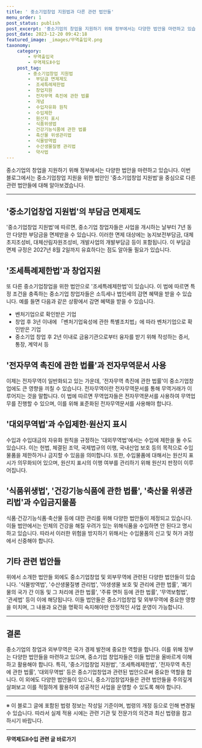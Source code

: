 ```yaml
---
title: ' 중소기업창업 지원법과 다른 관련 법안들'
menu_order: 1
post_status: publish
post_excerpt: '중소기업의 창업을 지원하기 위해 정부에서는 다양한 법안을 마련하고 있습니다. 이번 블로그에서는 중소기업창업 지원을 위한 법안인  중소기업창업 지원법 을 중심으로 다른 관련 법안들에 대해 알아보겠습니다.'
post_date: 2023-12-20 09:42:18
featured_image: _images/무역출입국.png
taxonomy:
    category:
        - 무역출입국
        - 무역제도Ⅱ수입
    post_tag:
        - 중소기업창업 지원법
        -  부담금 면제제도
        -  조세특례제한법
        -  창업지원
        -  전자무역 촉진에 관한 법률
        -  개념
        -  수입자유화 원칙
        -  수입제한
        -  원산지 표시
        -  식품위생법
        -  건강기능식품에 관한 법률
        -  축산물 위생관리법
        -  식물방역법
        -  수산생물질병 관리법
        -  약사법
---
```



중소기업의 창업을 지원하기 위해 정부에서는 다양한 법안을 마련하고 있습니다. 이번 블로그에서는 중소기업창업 지원을 위한 법안인 '중소기업창업 지원법'을 중심으로 다른 관련 법안들에 대해 알아보겠습니다.

---

## '중소기업창업 지원법'의 부담금 면제제도

'중소기업창업 지원법'에 따르면, 중소기업 창업자들은 사업을 개시하는 날부터 7년 동안 다양한 부담금을 면제받을 수 있습니다. 이러한 면제 대상에는 농지보전부담금, 대체초지조성비, 대체산림자원조성비, 개발사업의 개발부담금 등이 포함됩니다. 이 부담금 면제 규정은 2027년 8월 2일까지 유효하다는 점도 알아둘 필요가 있습니다.

## '조세특례제한법'과 창업지원

또 다른 중소기업창업을 위한 법안으로 '조세특례제한법'이 있습니다. 이 법에 따르면 특정 조건을 충족하는 중소기업 창업자들은 소득세나 법인세의 감면 혜택을 받을 수 있습니다. 예를 들면 다음과 같은 상황에서 감면 혜택을 받을 수 있습니다.

- 벤처기업으로 확인받은 기업
- 창업 후 3년 이내에 「벤처기업육성에 관한 특별조치법」에 따라 벤처기업으로 확인받은 기업
- 중소기업 창업 후 2년 이내로 금융기관으로부터 융자를 받기 위해 작성하는 증서, 통장, 계약서 등

## '전자무역 촉진에 관한 법률'과 전자무역문서 사용

이제는 전자무역이 일반화되고 있는 가운데, '전자무역 촉진에 관한 법률'이 중소기업창업에도 큰 영향을 끼칠 수 있습니다. 전자무역이란 전자무역문서를 통해 무역거래가 이루어지는 것을 말합니다. 이 법에 따르면 무역업자들은 전자무역문서를 사용하여 무역업무를 진행할 수 있으며, 이를 위해 표준화된 전자무역문서를 사용해야 합니다.

## '대외무역법'과 수입제한·원산지 표시

수입과 수입대금의 자유화 원칙을 규정하는 '대외무역법'에서는 수입에 제한을 둘 수도 있습니다. 이는 헌법, 체결된 조약, 국제법규의 이행, 국내산업 보호 등의 목적으로 수입물품을 제한하거나 금지할 수 있음을 의미합니다. 또한, 수입물품에 대해서는 원산지 표시가 의무화되어 있으며, 원산지 표시의 이행 여부를 관리하기 위해 원산지 판정이 이루어집니다.

## '식품위생법', '건강기능식품에 관한 법률', '축산물 위생관리법'과 수입금지물품

식품·건강기능식품·축산물 등에 대한 관리를 위해 다양한 법안들이 제정되고 있습니다. 이들 법안에서는 인체의 건강을 해칠 우려가 있는 위해식품을 수입하면 안 된다고 명시하고 있습니다. 따라서 이러한 위험을 방지하기 위해서는 수입물품의 신고 및 허가 과정에서 신중해야 합니다.

## 기타 관련 법안들

위에서 소개한 법안들 외에도 중소기업창업 및 외부무역에 관련된 다양한 법안들이 있습니다. '식물방역법', '수산생물질병 관리법', '야생생물 보호 및 관리에 관한 법률', '폐기물의 국가 간 이동 및 그 처리에 관한 법률', '주류 면허 등에 관한 법률', '무역보험법', '관세법' 등이 이에 해당됩니다. 이들 법안들은 중소기업창업 및 외부무역에 중요한 영향을 미치며, 그 내용과 요건을 명확히 숙지해야만 안정적인 사업 운영이 가능합니다.

---

## 결론

중소기업의 창업과 외부무역은 국가 경제 발전에 중요한 역할을 합니다. 이를 위해 정부는 다양한 법안들을 마련하고 있으며, 중소기업 창업자들은 이들 법안을 올바르게 이해하고 활용해야 합니다. 특히, '중소기업창업 지원법', '조세특례제한법', '전자무역 촉진에 관한 법률', '대외무역법' 등은 중소기업창업과 관련된 법안으로써 중요한 역할을 합니다. 이 외에도 다양한 법안들이 있으니, 중소기업창업자들은 관련 법안들을 주의깊게 살펴보고 이를 적절하게 활용하여 성공적인 사업을 운영할 수 있도록 해야 합니다.

---

※ 이 블로그 글에 포함된 법령 정보는 작성일 기준이며, 법령의 개정 등으로 인해 변경될 수 있습니다. 따라서 실제 적용 시에는 관련 기관 및 전문가의 의견과 최신 법령을 참고하시기 바랍니다.
<!-- wp:separator -->
<hr class="wp-block-separator has-alpha-channel-opacity"/>
<!-- /wp:separator -->

<!-- wp:group {"backgroundColor":"base","layout":{"type":"constrained"}} -->
<div class="wp-block-group has-base-background-color has-background"><!-- wp:paragraph {"align":"center","fontSize":"medium"} -->
<p class="has-text-align-center has-large-font-size"><strong>무역제도Ⅱ수입 관련 글 바로가기</strong></p>
<!-- /wp:paragraph -->


<!-- wp:latest-posts
{"categories":[{"id":14432,"count":19,"description":"","link":"https://uknowlaw.com/category/%eb%ac%b4%ec%97%ad%ec%a0%9c%eb%8f%84%e2%85%b1%ec%88%98%ec%9e%85/","name":"무역제도Ⅱ수입","slug":"무역제도Ⅱ수입","taxonomy":"category","parent":0,"meta":[],"_links":{"self":[{"href":"https://uknowlaw.com/wp-json/wp/v2/categories/14432"}],"collection":[{"href":"https://uknowlaw.com/wp-json/wp/v2/categories"}],"about":[{"href":"https://uknowlaw.com/wp-json/wp/v2/taxonomies/category"}],"wp:post_type":[{"href":"https://uknowlaw.com/wp-json/wp/v2/posts?categories=14432"}],"curies":[{"name":"wp","href":"https://api.w.org/{rel}","templated":true}]}}],"postsToShow":100,"excerptLength":28,"postLayout":"grid","columns":2,"featuredImageAlign":"left","featuredImageSizeSlug":"large","fontSize":"small"} /--></div>
<!-- /wp:group -->